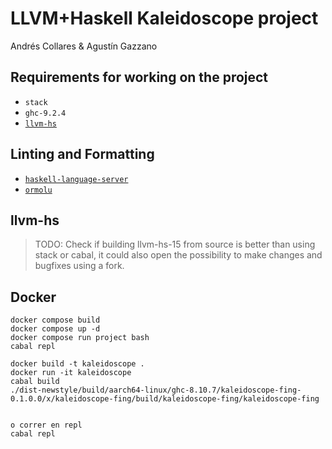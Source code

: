 # LLVM+Haskell Kaleidoscope project

Andrés Collares & Agustín Gazzano

## Requirements for working on the project

- `stack`
- `ghc-9.2.4`
- [`llvm-hs`](https://hackage.haskell.org/package/llvm-hs)

## Linting and Formatting

- [`haskell-language-server`](https://github.com/haskell/haskell-language-server)
- [`ormolu`](https://github.com/tweag/ormolu)

## llvm-hs

> TODO: Check if building llvm-hs-15 from source is better than using stack or cabal, it could also open the possibility to make changes and bugfixes using a fork.

## Docker

```
docker compose build
docker compose up -d
docker compose run project bash
cabal repl
```
```
docker build -t kaleidoscope .
docker run -it kaleidoscope 
cabal build
./dist-newstyle/build/aarch64-linux/ghc-8.10.7/kaleidoscope-fing-0.1.0.0/x/kaleidoscope-fing/build/kaleidoscope-fing/kaleidoscope-fing


o correr en repl
cabal repl
```